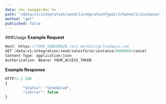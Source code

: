 ```yaml
---
data: <%= swaggerdoc %>
path: "/data/v1/integration/send/{integrationType}/{channel}/instance/{instanceId}"
method: "get"
published: false
---
```

###Usage
**Example Request**
```js
Host: https://YOUR_SUBDOMAIN.rest.marketingcloudapis.com
GET /data/v1/integration/send/salesforce/instance/0000000/cancel
Content-Type: application/json
Authorization: Bearer YOUR_ACCESS_TOKEN
```
**Example Response**
```js
HTTP/1.1 200
{
		"Status": "Scheduled",
		"isError": false
}
```